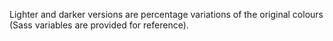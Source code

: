 <p class="abstract">Lighter and darker versions are percentage variations of the original colours (Sass variables are provided for reference).</p>

